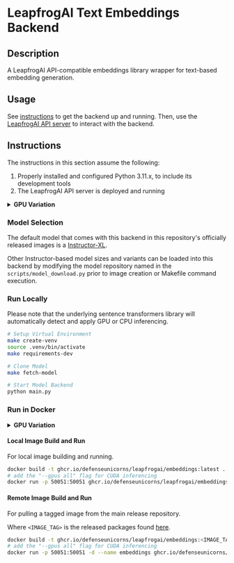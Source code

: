 # LeapfrogAI Text Embeddings Backend

## Description

A LeapfrogAI API-compatible embeddings library wrapper for text-based embedding generation.

## Usage

See [instructions](#instructions) to get the backend up and running. Then, use the [LeapfrogAI API server](https://github.com/defenseunicorns/leapfrogai-api) to interact with the backend.

## Instructions

The instructions in this section assume the following:

1. Properly installed and configured Python 3.11.x, to include its development tools
2. The LeapfrogAI API server is deployed and running

<details>
<summary><b>GPU Variation</b></summary>
<br/>
The following are additional assumptions for GPU inferencing:

3. You have properly installed one or more NVIDIA GPUs and GPU drivers
4. You have properly installed and configured the [cuda-toolkit](https://developer.nvidia.com/cuda-toolkit) and [nvidia-container-toolkit](https://docs.nvidia.com/datacenter/cloud-native/container-toolkit/latest/index.html)
</details>

### Model Selection

The default model that comes with this backend in this repository's officially released images is a [Instructor-XL](https://huggingface.co/hkunlp/instructor-xl).

Other Instructor-based model sizes and variants can be loaded into this backend by modifying the model repository named in the `scripts/model_download.py` prior to image creation or Makefile command execution.

### Run Locally

Please note that the underlying sentence transformers library will automatically detect and apply GPU or CPU inferencing.

```bash
# Setup Virtual Environment
make create-venv
source .venv/bin/activate
make requirements-dev

# Clone Model
make fetch-model

# Start Model Backend
python main.py
```

### Run in Docker

<details>
<summary><b>GPU Variation</b></summary>
<br/>
The following additional flags must be added to the `docker run` command for GPU inferencing:

```bash
docker run --gpus all -p 50051:50051 ghcr.io/defenseunicorns/leapfrogai/embeddings:latest
```

</details>

#### Local Image Build and Run

For local image building and running.

```bash
docker build -t ghcr.io/defenseunicorns/leapfrogai/embeddings:latest .
# add the "--gpus all" flag for CUDA inferencing
docker run -p 50051:50051 ghcr.io/defenseunicorns/leapfrogai/embeddings:latest
```

#### Remote Image Build and Run

For pulling a tagged image from the main release repository.

Where `<IMAGE_TAG>` is the released packages found [here](https://github.com/orgs/defenseunicorns/packages/container/package/leapfrogai%2Fembeddings).

```bash
docker build -t ghcr.io/defenseunicorns/leapfrogai/embeddings:<IMAGE_TAG> .
# add the "--gpus all" flag for CUDA inferencing
docker run -p 50051:50051 -d --name embeddings ghcr.io/defenseunicorns/leapfrogai/embeddings:<IMAGE_TAG>
```
